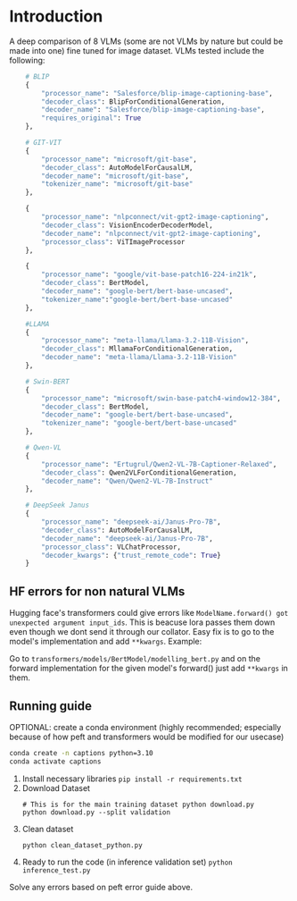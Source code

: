 # Introduction
A deep comparison of 8 VLMs (some are not VLMs by nature but could be made into one) fine tuned for image dataset. VLMs tested include the following:
```python
    # BLIP
    {
        "processor_name": "Salesforce/blip-image-captioning-base",
        "decoder_class": BlipForConditionalGeneration,
        "decoder_name": "Salesforce/blip-image-captioning-base",
        "requires_original": True
    },

    # GIT-VIT
    {
        "processor_name": "microsoft/git-base",
        "decoder_class": AutoModelForCausalLM,
        "decoder_name": "microsoft/git-base",
        "tokenizer_name": "microsoft/git-base"
    },

    {
        "processor_name": "nlpconnect/vit-gpt2-image-captioning",
        "decoder_class": VisionEncoderDecoderModel,
        "decoder_name": "nlpconnect/vit-gpt2-image-captioning",
        "processor_class": ViTImageProcessor
    },

    {
        "processor_name": "google/vit-base-patch16-224-in21k",
        "decoder_class": BertModel,
        "decoder_name": "google-bert/bert-base-uncased",
        "tokenizer_name":"google-bert/bert-base-uncased"
    },

    #LLAMA 
    {
        "processor_name": "meta-llama/Llama-3.2-11B-Vision",
        "decoder_class": MllamaForConditionalGeneration,
        "decoder_name": "meta-llama/Llama-3.2-11B-Vision"
    },

    # Swin-BERT
    {
        "processor_name": "microsoft/swin-base-patch4-window12-384",
        "decoder_class": BertModel,
        "decoder_name": "google-bert/bert-base-uncased",
        "tokenizer_name": "google-bert/bert-base-uncased"
    },

    # Qwen-VL
    {
        "processor_name": "Ertugrul/Qwen2-VL-7B-Captioner-Relaxed",
        "decoder_class": Qwen2VLForConditionalGeneration,
        "decoder_name": "Qwen/Qwen2-VL-7B-Instruct"
    },

    # DeepSeek Janus
    {
        "processor_name": "deepseek-ai/Janus-Pro-7B",
        "decoder_class": AutoModelForCausalLM,
        "decoder_name": "deepseek-ai/Janus-Pro-7B",
        "processor_class": VLChatProcessor,
        "decoder_kwargs": {"trust_remote_code": True}
    }
```

## HF errors for non natural VLMs
Hugging face's transformers could give errors like `ModelName.forward() got unexpected argument input_ids`. This is beacuse lora passes them down even though we dont send it through our collator. Easy fix is to go to the model's implementation and add `**kwargs`. Example:

Go to `transformers/models/BertModel/modelling_bert.py` and on the forward implementation for the given model's forward() just add `**kwargs` in them.

## Running guide
OPTIONAL: create a conda environment (highly recommended; especially because of how peft and transformers would be modified for our usecase)
```bash
conda create -n captions python=3.10
conda activate captions
```
1. Install necessary libraries
    `pip install -r requirements.txt`
2. Download Dataset
    ```
    # This is for the main training dataset python download.py 
    python download.py --split validation
    ```
3. Clean dataset 
    ```
    python clean_dataset_python.py
    ```
4. Ready to run the code (in inference validation set)
    ```python inference_test.py```

Solve any errors based on peft error guide above.
